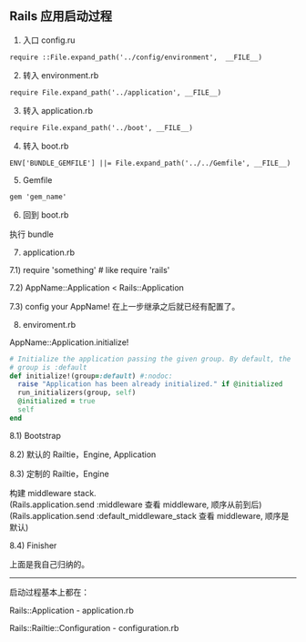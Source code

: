 ## Rails 应用启动过程

1) 入口 config.ru

```
require ::File.expand_path('../config/environment',  __FILE__)
```

2) 转入 environment.rb

```
require File.expand_path('../application', __FILE__)
```

3) 转入 application.rb

```
require File.expand_path('../boot', __FILE__)
```

4) 转入 boot.rb

```
ENV['BUNDLE_GEMFILE'] ||= File.expand_path('../../Gemfile', __FILE__)
```

5) Gemfile

```
gem 'gem_name'
```

6) 回到 boot.rb

执行 bundle

7) application.rb

7.1) require 'something' # like require 'rails'

7.2) AppName::Application < Rails::Application

7.3) config your AppName! 在上一步继承之后就已经有配置了。

8) enviroment.rb

AppName::Application.initialize!

```ruby
# Initialize the application passing the given group. By default, the
# group is :default
def initialize!(group=:default) #:nodoc:
  raise "Application has been already initialized." if @initialized
  run_initializers(group, self)
  @initialized = true
  self
end
```

8.1) Bootstrap

  8.2) 默认的 Railtie，Engine, Application

  8.3) 定制的 Railtie，Engine

构建 middleware stack.<br>
(Rails.application.send :middleware 查看 middleware, 顺序从前到后)  
(Rails.application.send :default_middleware_stack 查看 middleware, 顺序是默认)

8.4) Finisher

上面是我自己归纳的。

---

启动过程基本上都在：

Rails::Application - application.rb

Rails::Railtie::Configuration - configuration.rb
